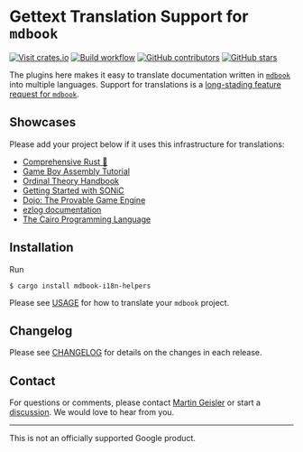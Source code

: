 # Gettext Translation Support for `mdbook`

[![Visit crates.io](https://img.shields.io/crates/v/mdbook-i18n-helpers?style=flat-square)](https://crates.io/crates/mdbook-i18n-helpers)
[![Build workflow](https://img.shields.io/github/actions/workflow/status/google/mdbook-i18n-helpers/test.yml?style=flat-square)](https://github.com/google/mdbook-i18n-helpers/actions/workflows/test.yml?query=branch%3Amain)
[![GitHub contributors](https://img.shields.io/github/contributors/google/mdbook-i18n-helpers?style=flat-square)](https://github.com/google/mdbook-i18n-helpers/graphs/contributors)
[![GitHub stars](https://img.shields.io/github/stars/google/mdbook-i18n-helpers?style=flat-square)](https://github.com/google/mdbook-i18n-helpers/stargazers)

The plugins here makes it easy to translate documentation written in
[`mdbook`](https://github.com/rust-lang/mdBook/) into multiple languages.
Support for translations is a
[long-stading feature request for `mdbook`](https://github.com/rust-lang/mdBook/issues/5).

## Showcases

Please add your project below if it uses this infrastructure for translations:

- [Comprehensive Rust 🦀](https://google.github.io/comprehensive-rust/)
- [Game Boy Assembly Tutorial](https://gbdev.io/gb-asm-tutorial/)
- [Ordinal Theory Handbook](https://docs.ordinals.com/)
- [Getting Started with SONiC](https://r12f.com/sonic-book/)
- [Dojo: The Provable Game Engine](https://book.dojoengine.org/)
- [ezlog documentation](https://s1rius.github.io/ezlog/)
- [The Cairo Programming Language](https://book.cairo-lang.org/)

## Installation

Run

```shell
$ cargo install mdbook-i18n-helpers
```

Please see [USAGE](USAGE.md) for how to translate your `mdbook` project.

## Changelog

Please see [CHANGELOG](../CHANGELOG.md) for details on the changes in each release.

## Contact

For questions or comments, please contact
[Martin Geisler](mailto:mgeisler@google.com) or start a
[discussion](https://github.com/google/mdbook-i18n-helpers/discussions). We
would love to hear from you.

---

This is not an officially supported Google product.
